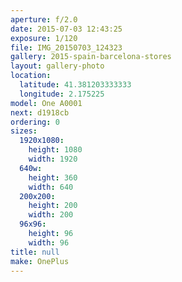 ```yaml
---
aperture: f/2.0
date: 2015-07-03 12:43:25
exposure: 1/120
file: IMG_20150703_124323
gallery: 2015-spain-barcelona-stores
layout: gallery-photo
location:
  latitude: 41.381203333333
  longitude: 2.175225
model: One A0001
next: d1918cb
ordering: 0
sizes:
  1920x1080:
    height: 1080
    width: 1920
  640w:
    height: 360
    width: 640
  200x200:
    height: 200
    width: 200
  96x96:
    height: 96
    width: 96
title: null
make: OnePlus
---
```

